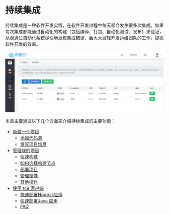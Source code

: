 # 持续集成
持续集成是一种软件开发实践，在软件开发过程中每天都会发生很多次集成。如果每次集成都能通过自动化的构建（包括编译、打包、自动化测试、发布）来验证，从而通过自动化系统尽快地发现集成错误，会大大减轻开发运维团队的工作，提高软件开发的效率。

![ci](/doc/v1/images/ci/ci.jpg)

本章主要通过以下几个方面来介绍持续集成的主要功能：
   * [新建一个项目](project-add.md)
       * [添加代码源](project-listcoderepo.md)
       * [填写项目信息](project-fill.md)
   * [管理我的项目](project-manage.md)
       * [快速构建](project-fast-build.md)
       * [如何选择构建节点](select-build-agent.md)
       * [部署项目](project-deploy.md)
       * [管理镜像](project-image.md)
       * [其他操作](project-other.md)
   * [使用 tce 客户端](client-download.md)
       * [快速部署Node.js应用](samples-nodejs.md)
       * [快速部署Java 应用](samples-java.md)
       * [FAQ](FAQ.md)
